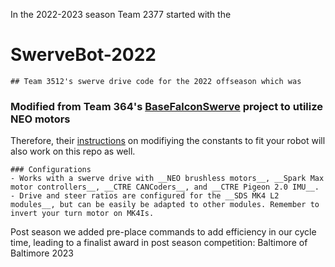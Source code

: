 In the 2022-2023 season Team 2377 started with the 
   # SwerveBot-2022
    ## Team 3512's swerve drive code for the 2022 offseason which was 
   ### Modified from Team 364's [BaseFalconSwerve](https://github.com/Team364/BaseFalconSwerve) project to utilize __NEO motors__

   Therefore, their [instructions](https://github.com/Team364/BaseFalconSwerve#setting-constants) on modifiying the constants to fit your robot will also work on this repo as well.

    ### Configurations
    - Works with a swerve drive with __NEO brushless motors__, __Spark Max motor controllers__, __CTRE CANCoders__, and __CTRE Pigeon 2.0 IMU__.
    - Drive and steer ratios are configured for the __SDS MK4 L2 modules__, but can be easily be adapted to other modules. Remember to invert your turn motor on MK4Is.

Post season we added pre-place commands to add efficiency in our cycle time, leading to a finalist award in post season competition: Baltimore of Baltimore 2023
